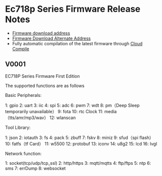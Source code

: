 # Ec718p Series Firmware Release Notes

* [Firmware download address](https://gitee.com/openLuat/LuatOS/releases)
* [Firmware Download Alternate Address](https://pan.air32.cn/s/DJTr?path=%2F)
* Fully automatic compilation of the latest firmware through [Cloud Compile](https://wiki.luatos.org/develop/compile/Cloud_compilation.html)

## V0001

EC718P Series Firmware First Edition

The supported functions are as follows

Basic Peripherals:

1: gpio
2: uart
3: iic
4: spi
5: adc
6: pwm
7: wdt
8: pm（Deep Sleep temporarily unavailable）
9: fota
10: rtc Clock
11: media（tts/amr/mp3/wav）
12: wlanscan

Tool Library:

1: json
2: iotauth
3: fs
4: pack
5: zbuff
7: fskv
8: miniz
9: sfud（spi flash）
10: fatfs（tf Card）
11: w5500
12: protobuf
13: iconv
14: u8g2
15: lcd
16: lvgl

Network function:

1: socket(tcp/udp/tcp_ssl)
2: http/https
3: mqtt/mqtts
4: ftp/ftps
5: ntp
6: sms
7: errDump
8: websocket
